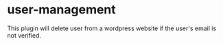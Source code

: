# user-management
This plugin will delete user from a wordpress website if the user's email is not verified.
